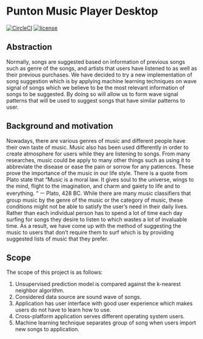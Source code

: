 # Punton Music Player Desktop
[![CircleCI](https://circleci.com/gh/PNNutkung/punton-music-player-desktop.svg?style=svg)](https://circleci.com/gh/PNNutkung/punton-music-player-desktop)
[![license](https://img.shields.io/github/license/mashape/apistatus.svg)](https://opensource.org/licenses/MIT)

## Abstraction
Normally, songs are suggested based on information of previous songs such as genre of the songs,  and artists that users have listened to as well as their previous purchases. We have decided to try a new implementation of song suggestion which is by applying machine learning techniques on wave signal of songs which we believe to be the most relevant information of songs to be suggested. By doing so will allow us to form wave signal patterns that will be used to suggest songs that have similar patterns to user.

## Background and motivation
Nowadays, there are various genres of music and different people have their own taste of music. Music also has been used differently in order to create atmosphere for users while they are listening to songs. From many researches, music could be apply to many other things such as using it to abbreviate the disease or ease the pain or sorrow for any patiences. These prove the importance of the music in our life style. There is a quote from Plato state that “Music is a moral law. It gives soul to the universe, wings to the mind, flight to the imagination, and charm and gaiety to life and to everything. “ ㅡ Plato, 428 BC.
While there are many music classifiers that group music by the genre of the music or the category of music, these conditions might not be able to satisfy the user’s need in their daily lives. Rather than each individual person has to spend a lot of time each day surfing for songs they desire to listen to which wastes a lot of invaluable time. As a result, we have come up with the method of suggesting the music to users that don’t require them to surf which is by providing suggested lists of music that they prefer.

## Scope
The scope of this project is as follows:
1. Unsupervised prediction model is compared against the k-nearest neighbor algorithm.
2. Considered data source are sound wave of songs.
3. Application has user interface with good user experience which makes users do not have to learn how to use.
4. Cross-platform application serves different operating system users.
5. Machine learning technique separates group of song when users import new songs to application.
